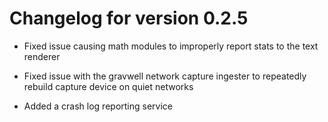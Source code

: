 # Changelog for version 0.2.5

* Fixed issue causing math modules to improperly report stats to the text renderer

* Fixed issue with the gravwell network capture ingester to repeatedly rebuild capture device on quiet networks

* Added a crash log reporting service
